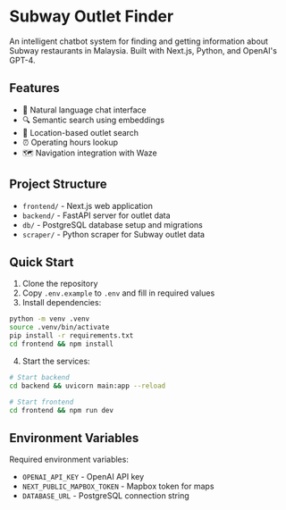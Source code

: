 # Subway Outlet Finder

An intelligent chatbot system for finding and getting information about Subway restaurants in Malaysia. Built with Next.js, Python, and OpenAI's GPT-4.

## Features

- 🤖 Natural language chat interface
- 🔍 Semantic search using embeddings
- 📍 Location-based outlet search
- ⏰ Operating hours lookup
- 🗺️ Navigation integration with Waze

## Project Structure

- `frontend/` - Next.js web application
- `backend/` - FastAPI server for outlet data
- `db/` - PostgreSQL database setup and migrations
- `scraper/` - Python scraper for Subway outlet data

## Quick Start

1. Clone the repository
2. Copy `.env.example` to `.env` and fill in required values
3. Install dependencies:
```bash
python -m venv .venv
source .venv/bin/activate
pip install -r requirements.txt
cd frontend && npm install
```

4. Start the services:
```bash
# Start backend
cd backend && uvicorn main:app --reload

# Start frontend
cd frontend && npm run dev
```

## Environment Variables

Required environment variables:
- `OPENAI_API_KEY` - OpenAI API key
- `NEXT_PUBLIC_MAPBOX_TOKEN` - Mapbox token for maps
- `DATABASE_URL` - PostgreSQL connection string
